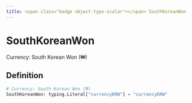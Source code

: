 ```yaml
---
title: <span class="badge object-type-scalar"></span> SouthKoreanWon
---
```

# <span class="badge object-type-scalar"></span> SouthKoreanWon

Currency: South Korean Won (₩)

## Definition

```python
# Currency: South Korean Won (₩)
SouthKoreanWon: typing.Literal["currencyKRW"] = "currencyKRW"
```
